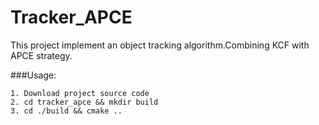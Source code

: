 # Tracker_APCE
This project implement an object tracking algorithm.Combining KCF with APCE strategy.

###Usage:
```
1. Download project source code
2. cd tracker_apce && mkdir build
3. cd ./build && cmake ..
```
